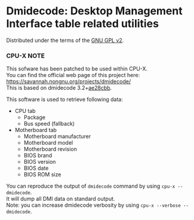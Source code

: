 # Dmidecode: Desktop Management Interface table related utilities

Distributed under the terms of the [GNU GPL v2](https://github.com/X0rg/CPU-X/blob/master/src/dmidecode/LICENSE).

### CPU-X NOTE

This sofware has been patched to be used within CPU-X.  
You can find the official web page of this project here: https://savannah.nongnu.org/projects/dmidecode/  
This is based on dmidecode 3.2+[ae28cbb](https://git.savannah.gnu.org/cgit/dmidecode.git/commit/?id=ae28cbb12fc80f62230ad06cb44ad0aaaa9e2048).

This software is used to retrieve following data:

- CPU tab
  - Package
  - Bus speed (fallback)
- Motherboard tab
  - Motherboard manufacturer
  - Motherboard model
  - Motherboard revision
  - BIOS brand
  - BIOS version
  - BIOS date
  - BIOS ROM size

You can reproduce the output of `dmidecode` command by using `cpu-x --dmidecode`.  
It will dump all DMI data on standard output.  
Note: you can increase dmidecode verbosity by using `cpu-x --verbose --dmidecode`.
